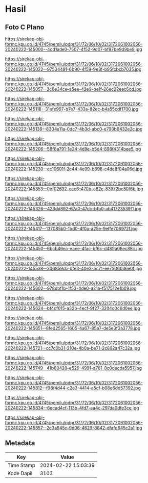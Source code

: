 # Hasil

## Foto C Plano

https://sirekap-obj-formc.kpu.go.id/4745/pemilu/pdpr/31/72/06/10/02/3172061002056-20240222-145000--4cd1ade0-7507-4f52-9d07-bf87be9d9be9.jpg

https://sirekap-obj-formc.kpu.go.id/4745/pemilu/pdpr/31/72/06/10/02/3172061002056-20240222-145022--97534491-6b90-4f59-9e3f-b95fcbcb7035.jpg

https://sirekap-obj-formc.kpu.go.id/4745/pemilu/pdpr/31/72/06/10/02/3172061002056-20240222-145057--2c6e34ce-a5ee-42e9-be1f-26ec22eec6cd.jpg

https://sirekap-obj-formc.kpu.go.id/4745/pemilu/pdpr/31/72/06/10/02/3172061002056-20240222-145118--31efe997-b7e7-433a-82ec-b4a55cdf1700.jpg

https://sirekap-obj-formc.kpu.go.id/4745/pemilu/pdpr/31/72/06/10/02/3172061002056-20240222-145139--8304a11a-0dc7-4b3d-abc0-e793b6432e2c.jpg

https://sirekap-obj-formc.kpu.go.id/4745/pemilu/pdpr/31/72/06/10/02/3172061002056-20240222-145206--58f8a791-1e24-4d9e-b5d4-898f4314bee5.jpg

https://sirekap-obj-formc.kpu.go.id/4745/pemilu/pdpr/31/72/06/10/02/3172061002056-20240222-145230--ec10601f-2c44-4e09-b698-c4de8f04a06d.jpg

https://sirekap-obj-formc.kpu.go.id/4745/pemilu/pdpr/31/72/06/10/02/3172061002056-20240222-145353--0ef02632-ccc6-470b-a82e-83972bc80f6b.jpg

https://sirekap-obj-formc.kpu.go.id/4745/pemilu/pdpr/31/72/06/10/02/3172061002056-20240222-145326--423dd892-67a0-47dc-bfb0-ab41723539f1.jpg

https://sirekap-obj-formc.kpu.go.id/4745/pemilu/pdpr/31/72/06/10/02/3172061002056-20240222-145417--137085b0-1bd0-4f0a-a25e-9effe706972f.jpg

https://sirekap-obj-formc.kpu.go.id/4745/pemilu/pdpr/31/72/06/10/02/3172061002056-20240222-145450--6bcb46ea-eaee-4fac-bf6c-d489a08ec88c.jpg

https://sirekap-obj-formc.kpu.go.id/4745/pemilu/pdpr/31/72/06/10/02/3172061002056-20240222-145538--306859cb-bfe3-40e3-ac71-ee7506036e0f.jpg

https://sirekap-obj-formc.kpu.go.id/4745/pemilu/pdpr/31/72/06/10/02/3172061002056-20240222-145602--978dbf1b-1f53-4de0-a21a-f517512e1b09.jpg

https://sirekap-obj-formc.kpu.go.id/4745/pemilu/pdpr/31/72/06/10/02/3172061002056-20240222-145624--bf4cf015-a32b-4ecf-9f27-3204c0c6d0ee.jpg

https://sirekap-obj-formc.kpu.go.id/4745/pemilu/pdpr/31/72/06/10/02/3172061002056-20240222-145651--8fed2565-1605-4a67-85a7-de5e3f3a3778.jpg

https://sirekap-obj-formc.kpu.go.id/4745/pemilu/pdpr/31/72/06/10/02/3172061002056-20240222-145721--cc7c0b31-210e-4b0a-be71-2c862a47c32a.jpg

https://sirekap-obj-formc.kpu.go.id/4745/pemilu/pdpr/31/72/06/10/02/3172061002056-20240222-145749--41b80428-e529-4991-a781-8c0decda5957.jpg

https://sirekap-obj-formc.kpu.go.id/4745/pemilu/pdpr/31/72/06/10/02/3172061002056-20240222-145812--f98f4d44-c2a3-4414-a5cf-b08e6dd57392.jpg

https://sirekap-obj-formc.kpu.go.id/4745/pemilu/pdpr/31/72/06/10/02/3172061002056-20240222-145834--6ecad4cf-113b-4fd7-aa4c-297da0dfe3ce.jpg

https://sirekap-obj-formc.kpu.go.id/4745/pemilu/pdpr/31/72/06/10/02/3172061002056-20240222-145857--2c3a945c-9d06-4629-8842-dfafd645c2a1.jpg


## Metadata

| Key        | Value               |
| ---------- | ------------------- |
| Time Stamp | 2024-02-22 15:03:39 |
| Kode Dapil | 3103                |




